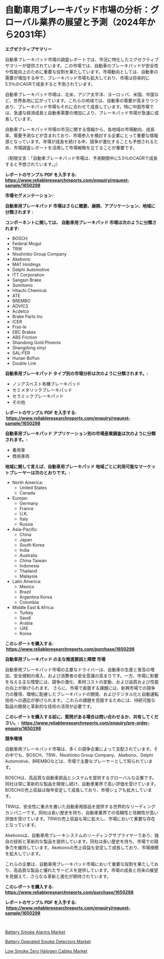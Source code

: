 <p><h1>自動車用ブレーキパッド市場の分析：グローバル業界の展望と予測（2024年から2031年）</h1></p><p><strong>エグゼクティブサマリー</strong></p>
<p><p>自動車ブレーキパッド市場の調査レポートでは、市況に特化したエグゼクティブサマリーが提供されています。この市場では、自動車のブレーキパッドが安全性や性能向上のために重要な役割を果たしています。市場動向としては、自動車の需要が増加する中で、ブレーキパッド市場も拡大しており、市場は将来的に5.5％のCAGRで成長すると予測されています。</p><p>自動車ブレーキパッド市場は、北米、アジア太平洋、ヨーロッパ、米国、中国など、世界各地に広がっています。これらの地域では、自動車の需要が高まりつつあり、ブレーキパッド市場もそれに合わせて成長しています。特に中国市場では、急速な経済成長と自動車需要の増加により、ブレーキパッド市場が急速に成長しています。</p><p>自動車ブレーキパッド市場の市況に関する情報から、各地域の市場動向、成長率、需要予測などが含まれており、市場参入を検討する企業にとって重要な情報源となっています。市場が成長を続ける中、競争が激化することも予想されるため、市場調査レポートを活用して市場戦略を立てることが重要です。</p><p>（制限文言：「自動車ブレーキパッド市場は、予測期間中に5.5％のCAGRで成長すると予想されています。」）</p></p>
<p><strong>レポートのサンプル PDF を入手する: <a href="https://www.reliableresearchreports.com/enquiry/request-sample/1650298">https://www.reliableresearchreports.com/enquiry/request-sample/1650298</a></strong></p>
<p><strong>市場セグメンテーション:</strong></p>
<p><strong> 自動車用ブレーキパッド 市場はさらに概要、展開、アプリケーション、地域に分類されます :</strong></p>
<p><strong>コンポーネントに関しては、 自動車用ブレーキパッド 市場は次のように分類されます: &nbsp;</strong></p>
<p><ul><li>BOSCH</li><li>Federal Mogul</li><li>TRW</li><li>Nisshinbo Group Company</li><li>Akebono</li><li>MAT Holdings</li><li>Delphi Automotive</li><li>ITT Corporation</li><li>Sangsin Brake</li><li>Sumitomo</li><li>Hitachi Chemical</li><li>ATE</li><li>BREMBO</li><li>ADVICS</li><li>Acdelco</li><li>Brake Parts Inc</li><li>ICER</li><li>Fras-le</li><li>EBC Brakes</li><li>ABS Friction</li><li>Shandong Gold Phoenix</li><li>Shangdong xinyi</li><li>SAL-FER</li><li>Hunan BoYun</li><li>Double Link</li></ul></p>
<p><strong> 自動車用ブレーキパッド タイプ別の市場分析は次のように分類されます。:</strong></p>
<p><ul><li>ノンアスベスト有機ブレーキパッド</li><li>セミメタリックブレーキパッド</li><li>セラミックブレーキパッド</li><li>その他</li></ul></p>
<p><strong>レポートのサンプル PDF を入手する: &nbsp;<a href="https://www.reliableresearchreports.com/enquiry/request-sample/1650298">https://www.reliableresearchreports.com/enquiry/request-sample/1650298</a></strong></p>
<p><strong> 自動車用ブレーキパッド アプリケーション別の市場産業調査は次のように分類されます。:</strong></p>
<p><ul><li>乗用車</li><li>商用車両</li></ul></p>
<p><strong>地域に関して言えば、自動車用ブレーキパッド 地域ごとに利用可能なマーケットプレーヤーは次のとおりです。:</strong></p>
<p><ul>
    <li>
        North America:
        <ul>
            <li>United States</li>
            <li>Canada</li>
        </ul>
    </li>
    <li>
        Europe:
        <ul>
            <li>Germany</li>
            <li>France</li>
            <li>U.K.</li>
            <li>Italy</li>
            <li>Russia</li>
        </ul>
    </li>
    <li>
        Asia-Pacific:
        <ul>
            <li>China</li>
            <li>Japan</li>
            <li>South Korea</li>
            <li>India</li>
            <li>Australia</li>
            <li>China Taiwan</li>
            <li>Indonesia</li>
            <li>Thailand</li>
            <li>Malaysia</li>
        </ul>
    </li>
    <li>
        Latin America:
        <ul>
            <li>Mexico</li>
            <li>Brazil</li>
            <li>Argentina Korea</li>
            <li>Colombia</li>
        </ul>
    </li>
    <li>
        Middle East & Africa:
        <ul>
            <li>Turkey</li>
            <li>Saudi</li>
            <li>Arabia</li>
            <li>UAE</li>
            <li>Korea</li>
        </ul>
    </li>
    </ul></p>
<p><strong>このレポートを購入する: &nbsp;<a href="https://www.reliableresearchreports.com/purchase/1650298">https://www.reliableresearchreports.com/purchase/1650298</a></strong></p>
<p><strong>自動車用ブレーキパッド の主な推進要因と障壁 市場</strong></p>
<p><p>自動車用ブレーキパッド市場の主要なドライバーは、自動車の生産と普及の増加、安全規制の導入、および消費者の安全意識の高まりです。一方、市場に影響を与える主な障壁には、競争の激化、素材コストの変動、および品質および性能の向上が挙げられます。 さらに、市場で直面する課題には、新興市場での競争力の獲得、環境に配慮したブレーキパッドの開発、およびデジタル化と自動運転技術への適応が挙げられます。 これらの課題を克服するためには、持続可能な製品の開発と革新的な技術の活用が必要です。</p></p>
<p><strong>このレポートを購入する前に、質問がある場合は問い合わせるか、共有してください。:&nbsp; <a href="https://www.reliableresearchreports.com/enquiry/pre-order-enquiry/1650298">https://www.reliableresearchreports.com/enquiry/pre-order-enquiry/1650298</a></strong></p>
<p><strong>競争環境</strong></p>
<p><p>自動車用ブレーキパッド市場は、多くの競争企業によって支配されています。その中でも、BOSCH、TRW、Nisshinbo Group Company、Akebono、Delphi Automotive、BREMBOなどは、市場で主要なプレーヤーとして知られています。</p><p>BOSCHは、高品質な自動車部品とシステムを提供するグローバルな企業です。同社は常に革新的な製品を開発し続け、自動車業界で高い評価を受けています。BOSCHの売上収益は毎年安定して成長しており、市場シェアも拡大しています。</p><p>TRWは、安全性に重点を置いた自動車用部品を提供する世界的なリーディングカンパニーです。同社は長い歴史を持ち、自動車業界での信頼性と信頼性が高い評価を受けています。TRWの売上収益も常に拡大し、市場において重要な存在となっています。</p><p>Akebonoは、自動車用ブレーキシステムのリーディングサプライヤーであり、独自の技術と革新的な製品を提供しています。同社は長い歴史を持ち、市場での競争力を維持しています。Akebonoの売上収益も安定して成長しており、市場規模を拡大しています。</p><p>これらの企業は、自動車用ブレーキパッド市場において重要な役割を果たしており、高品質な製品と優れたサービスを提供しています。市場の成長と将来の展望を見据えて、さらなる革新と進化が期待されています。</p></p>
<p><strong>このレポートを購入する: &nbsp; <a href="https://www.reliableresearchreports.com/purchase/1650298">https://www.reliableresearchreports.com/purchase/1650298</a></strong></p>
<p><strong>レポートのサンプル PDF を入手する: &nbsp;<a href="https://www.reliableresearchreports.com/enquiry/request-sample/1650298">https://www.reliableresearchreports.com/enquiry/request-sample/1650298</a></strong><strong></strong></p>
<p>&nbsp;</p>
<p><p><a href="https://github.com/gulaimolin/Market-Research-Report-List-3/blob/main/battery-smoke-alarms-market.md">Battery Smoke Alarms Market</a></p><p><a href="https://github.com/RoccoManning/Market-Research-Report-List-4/blob/main/battery-operated-smoke-detectors-market.md">Battery Operated Smoke Detectors Market</a></p><p><a href="https://github.com/edytherolanlouisejk1miz0wig/Market-Research-Report-List-1/blob/main/low-smoke-zero-halogen-cables-market.md">Low Smoke Zero Halogen Cables Market</a></p></p>